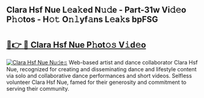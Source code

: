 ## Clara Hsf Nue L𝚎a𝚔ed N𝚞𝚍e - Part-31w Vi𝚍𝚎o P𝚑𝚘tos - H𝚘𝚝 O𝚗𝚕yf𝚊ns L𝚎a𝚔s bpFSG

# <h2><a href="http://kf0fweg.oniu.top/?m=Clara+Hsf+Nue">🔗👉 🔴 Clara Hsf Nue P𝚑ot𝚘𝚜 V𝚒d𝚎o</a></h2>

[![Clara Hsf Nue Nu𝚍e𝚜](https://i.imgur.com/0qMVB7G.gif)](http://kf0fweg.oniu.top/?m=Clara+Hsf+Nue)
Web-based artist and dance collaborator Clara Hsf Nue, recognized for creating and disseminating dance and lifestyle content via solo and collaborative dance performances and short videos. Selfless volunteer Clara Hsf Nue, famed for their generosity and commitment to serving their community.  
